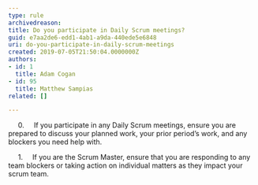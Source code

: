 ```yaml
---
type: rule
archivedreason: 
title: Do you participate in Daily Scrum meetings?
guid: e7aa2de6-edd1-4ab1-a9da-440ede5e6848
uri: do-you-participate-in-daily-scrum-meetings
created: 2019-07-05T21:50:04.0000000Z
authors:
- id: 1
  title: Adam Cogan
- id: 95
  title: Matthew Sampias
related: []

---
```



<p>​ &#160; &#160; 0. &#160; &#160; If you participate in any Daily Scrum meetings, ensure you are prepared to discuss your planned work, your prior period’s work, and any blockers you need help with.<br></p><p>&#160; &#160;&#160; 1. &#160; &#160; If you are the Scrum Master, ensure that you are responding to any team blockers or taking action on individual matters as they impact your scrum team.​</p><br>
<br><excerpt class='endintro'></excerpt><br>



